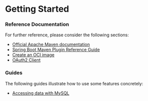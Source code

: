 # Getting Started

### Reference Documentation
For further reference, please consider the following sections:

* [Official Apache Maven documentation](https://maven.apache.org/guides/index.html)
* [Spring Boot Maven Plugin Reference Guide](https://docs.spring.io/spring-boot/docs/2.6.2/maven-plugin/reference/html/)
* [Create an OCI image](https://docs.spring.io/spring-boot/docs/2.6.2/maven-plugin/reference/html/#build-image)
* [OAuth2 Client](https://docs.spring.io/spring-boot/docs/2.6.2/reference/htmlsingle/#boot-features-security-oauth2-client)

### Guides
The following guides illustrate how to use some features concretely:

* [Accessing data with MySQL](https://spring.io/guides/gs/accessing-data-mysql/)

